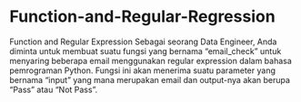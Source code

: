 # Function-and-Regular-Regression
Function and Regular Expression Sebagai seorang Data Engineer, Anda diminta untuk membuat suatu fungsi yang bernama “email_check” untuk menyaring beberapa email menggunakan regular expression dalam bahasa pemrograman Python. Fungsi ini akan menerima suatu parameter yang bernama “input” yang mana merupakan email dan output-nya akan berupa “Pass” atau “Not Pass”.
